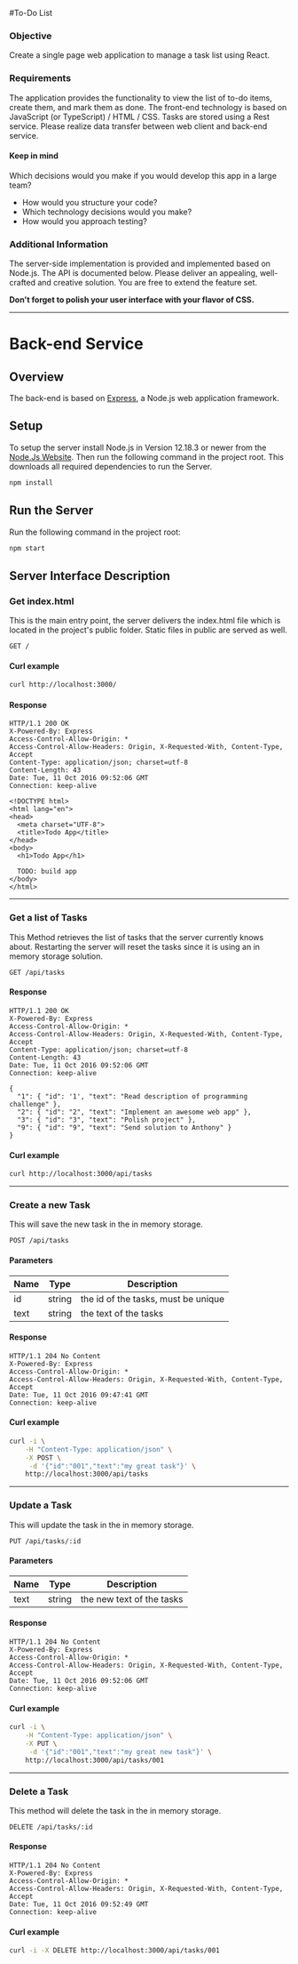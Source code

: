 #To-Do List

### Objective
Create a single page web application to manage a task list using React.

### Requirements
The application provides the functionality to view the list of to-do items, create them, and mark them as done. The front-end technology is based on JavaScript (or TypeScript) / HTML / CSS. Tasks are stored using a Rest service. Please realize data transfer between web client and back-end
service.

#### Keep in mind
Which decisions would you make if you would develop this app in a large team?  

- How would you structure your code? 
- Which technology decisions would you make? 
- How would you approach testing?

### Additional Information
The server-side implementation is provided and implemented based on Node.js. The API is documented below. Please deliver an appealing, well-crafted and creative solution. You are free to extend the feature set.

**Don't forget to polish your user interface with your flavor of CSS.**

--------------------------------------------------------

# Back-end Service

## Overview

The back-end is based on [Express](http://http://expressjs.com/), a Node.js web application framework.


## Setup

To setup the server install Node.js in Version 12.18.3 or newer from the [Node.Js Website](http://nodejs.org/).
Then run the following command in the project root.
This downloads all required dependencies to run the Server.

```bash
npm install
```

## Run the Server

Run the following command in the project root:

```bash
npm start
```

## Server Interface Description

### Get index.html

This is the main entry point, the server delivers the index.html file which is located in the project's public folder.
Static files in public are served as well.

    GET /

#### Curl example

```bash
curl http://localhost:3000/
```

#### Response

    HTTP/1.1 200 OK
    X-Powered-By: Express
    Access-Control-Allow-Origin: *
    Access-Control-Allow-Headers: Origin, X-Requested-With, Content-Type, Accept
    Content-Type: application/json; charset=utf-8
    Content-Length: 43
    Date: Tue, 11 Oct 2016 09:52:06 GMT
    Connection: keep-alive

    <!DOCTYPE html>
    <html lang="en">
    <head>
      <meta charset="UTF-8">
      <title>Todo App</title>
    </head>
    <body>
      <h1>Todo App</h1>

      TODO: build app
    </body>
    </html>

- - -


### Get a list of Tasks

This Method retrieves the list of tasks that the server currently knows about.
Restarting the server will reset the tasks since it is using an in memory storage solution.

    GET /api/tasks

#### Response

    HTTP/1.1 200 OK
    X-Powered-By: Express
    Access-Control-Allow-Origin: *
    Access-Control-Allow-Headers: Origin, X-Requested-With, Content-Type, Accept
    Content-Type: application/json; charset=utf-8
    Content-Length: 43
    Date: Tue, 11 Oct 2016 09:52:06 GMT
    Connection: keep-alive

    {
      "1": { "id": '1', "text": "Read description of programming challenge" },
      "2": { "id": "2", "text": "Implement an awesome web app" },
      "3": { "id": "3", "text": "Polish project" },
      "9": { "id": "9", "text": "Send solution to Anthony" }
    }

#### Curl example

```bash
curl http://localhost:3000/api/tasks
```


- - -


### Create a new Task

This will save the new task in the in memory storage.

    POST /api/tasks

#### Parameters

| Name | Type   | Description                         |
|------|--------|-------------------------------------|
| id   | string | the id of the tasks, must be unique |
| text | string | the text of the tasks               |

#### Response

    HTTP/1.1 204 No Content
    X-Powered-By: Express
    Access-Control-Allow-Origin: *
    Access-Control-Allow-Headers: Origin, X-Requested-With, Content-Type, Accept
    Date: Tue, 11 Oct 2016 09:47:41 GMT
    Connection: keep-alive

#### Curl example

```bash
curl -i \
    -H "Content-Type: application/json" \
    -X POST \
     -d '{"id":"001","text":"my great task"}' \
    http://localhost:3000/api/tasks
```


- - -


### Update a Task

This will update the task in the in memory storage.

    PUT /api/tasks/:id

#### Parameters

| Name | Type   | Description               |
|------|--------|---------------------------|
| text | string | the new text of the tasks |

#### Response

    HTTP/1.1 204 No Content
    X-Powered-By: Express
    Access-Control-Allow-Origin: *
    Access-Control-Allow-Headers: Origin, X-Requested-With, Content-Type, Accept
    Date: Tue, 11 Oct 2016 09:52:06 GMT
    Connection: keep-alive

#### Curl example

```bash
curl -i \
    -H "Content-Type: application/json" \
    -X PUT \
     -d '{"id":"001","text":"my great new task"}' \
    http://localhost:3000/api/tasks/001
```


- - -


### Delete a Task

This method will delete the task in the in memory storage.

    DELETE /api/tasks/:id

#### Response

    HTTP/1.1 204 No Content
    X-Powered-By: Express
    Access-Control-Allow-Origin: *
    Access-Control-Allow-Headers: Origin, X-Requested-With, Content-Type, Accept
    Date: Tue, 11 Oct 2016 09:52:49 GMT
    Connection: keep-alive

#### Curl example

```bash
curl -i -X DELETE http://localhost:3000/api/tasks/001
```
